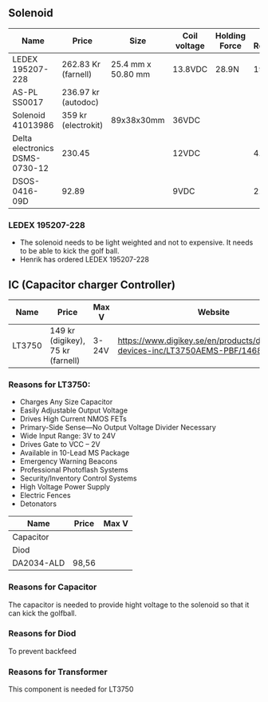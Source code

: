 ## Solenoid 

| Name                           | Price               | Size               | Coil voltage | Holding Force | Coil Resistance | Weigth   | P     |     |
| ------------------------------ | ------------------- | ------------------ | ------------ | ------------- | --------------- | -------- | ----- | --- |
| LEDEX 195207-228               | 262.83 Kr (farnell) | 25.4 mm x 50.80 mm | 13.8VDC      | 28.9N         | 19.2 ohm        | 190.8g   |       |     |
| AS-PL SS0017                   | 236.97 kr (autodoc) |                    |              |               |                 | Ca 300 g |       |     |
| Solenoid 41013986              | 359 kr (electrokit) | 89x38x30mm         | 36VDC        |               |                 | 331g     | 99.7W |     |
| Delta electronics DSMS-0730-12 | 230.45              |                    | 12VDC        |               | 4.5 ohm         | 40.2g    | 3.8W  |     |
| DSOS-0416-09D                  | 92.89               |                    | 9VDC         |               | 22.6ohm         |          |       |     |

### LEDEX 195207-228  
- The solenoid needs to be light weighted and not to expensive. It needs to be able to kick the golf ball.
- Henrik has ordered LEDEX 195207-228            

## IC  (Capacitor charger Controller)

| Name   | Price                        | Max V |  Website  |
| ------ | --------------------------------- | ----- | ------------------------------------------------------------------------------------- | 
| LT3750 | 149 kr (digikey), 75 kr (farnell) | 3-24V |  https://www.digikey.se/en/products/detail/analog-devices-inc/LT3750AEMS-PBF/14683705 |

### Reasons for LT3750: 
- Charges Any Size Capacitor
- Easily Adjustable Output Voltage
- Drives High Current NMOS FETs
- Primary-Side Sense—No Output Voltage Divider Necessary
- Wide Input Range: 3V to 24V
- Drives Gate to VCC – 2V
- Available in 10-Lead MS Package
- Emergency Warning Beacons
- Professional Photoflash Systems
- Security/Inventory Control Systems
- High Voltage Power Supply
- Electric Fences
- Detonators


| Name   | Price                        | Max V |    
| ------ | ---------------------------- | ----- | 
| Capacitor  |  | |    
| Diod  |  | |   
| DA2034-ALD  | 98,56  | |   

### Reasons for Capacitor
The capacitor is needed to provide hight voltage to the solenoid so that it can kick the golfball.  
### Reasons for Diod
To prevent backfeed
### Reasons for Transformer
This component is needed for LT3750
